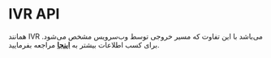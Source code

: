 

# IVR API

همانند IVR می‌باشد با این تفاوت که مسیر خروجی توسط وب‌سرویس مشخص می‌شود. برای کسب اطلاعات بیشتر به **[اینجا](/docs/api/callcenter_api/SimoTelWebHook/ComponentsApi/ivr_api)** مراجعه بفرمایید.